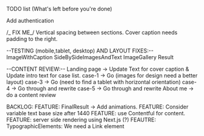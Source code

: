 TODO list (What's left before you're done)

Add authentication

/_ FIX ME_/
Vertical spacing between sections.
Cover caption needs padding to the right.

--TESTING (mobile,tablet, desktop) AND LAYOUT FIXES:--
ImageWithCaption
SideBySideImagesAndText
ImageGallery
Result

--CONTENT REVIEW:--
Landing page -> Update Text for cover caption & Update intro text for case list.
case-1 -> Go (images for design need a better layout)
case-3 -> Go (need to find a tablet with horizontal orientation)
case-4 -> Go through and rewrite
case-5 -> Go through and rewrite
About me -> do a content review

BACKLOG:
FEATURE: FinalResult -> Add animations.
FEATURE: Consider variable text base size after 1440
FEATURE: use Contentful for content.
FEATURE: server side rendering using Next.js (?)
FEAUTRE: TypographicElements: We need a Link element
